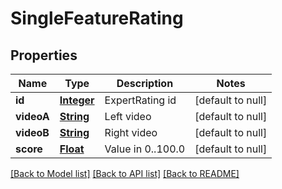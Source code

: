 # SingleFeatureRating
## Properties

Name | Type | Description | Notes
------------ | ------------- | ------------- | -------------
**id** | [**Integer**](integer.md) | ExpertRating id | [default to null]
**videoA** | [**String**](string.md) | Left video | [default to null]
**videoB** | [**String**](string.md) | Right video | [default to null]
**score** | [**Float**](float.md) | Value in 0..100.0 | [default to null]

[[Back to Model list]](../README.md#documentation-for-models) [[Back to API list]](../README.md#documentation-for-api-endpoints) [[Back to README]](../README.md)

